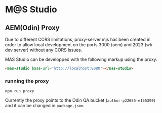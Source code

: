 # M@S Studio



## AEM(Odin) Proxy
Due to different CORS limitations, proxy-server.mjs has been created in order to allow local development on the ports 3000 (aem) and 2023 (wtr dev server) without any CORS issues.

MAS Studio can be developped with the following markup using the proxy.

```html
<mas-studio base-url="http://localhost:8080"></mas-studio>
```

### running the proxy
```
npm run proxy
```

Currently the proxy points to the Odin QA bucket (`author-p22655-e155390`) and it can be changed in `package.json`.